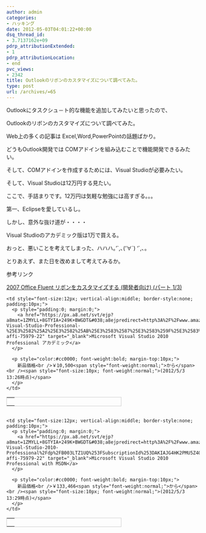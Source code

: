 ```yaml
---
author: admin
categories:
- ハッキング
date: 2012-05-03T04:01:22+00:00
dsq_thread_id:
- 3.7137162e+09
pdrp_attributionExtended:
- 1
pdrp_attributionLocation:
- end
pvc_views:
- 2342
title: Outlookのリボンのカスタマイズについて調べてみた。
type: post
url: /archives/=65
---
```


Outlookにタスクシュ－ト的な機能を追加してみたいと思ったので、
  
Outlookのリボンのカスタマイズについて調べてみた。

Web上の多くの記事は Excel,Word,PowerPointの話題ばかり。

どうもOutlook開発では COMアドインを組み込むことで機能開発できるみたい。
  
そして、COMアドインを作成するためには、Visual Studioが必要みたい。
  
そして、Visual Studioは12万円する見たい。

ここで、手詰まりです。12万円は気軽な勉強には高すぎる。。。
  
第一、Eclipseを愛しているし。

しかし、意外な抜け道が・・・・
  
Visual Studioのアカデミック版は1万で買える。

おっと、悪いことを考えてしまった、ハハハ。&#8217;\`,､(&#8216;∀\`) &#8216;\`,､。
  
とりあえず、また日を改めまして考えてみるか。

参考リンク　
  
[][1]
  
[2007 Office Fluent リボンをカスタマイズする (開発者向け) (パート 1/3)][2]

<table cellpadding="0" cellspacing="0" border="0" style=" border:1px solid #ccc; width:300px;">
  <tr style="border-style:none;">
    <td style="vertical-align:top; border-style:none; padding:10px;">
      <a href="https://px.a8.net/svt/ejp?a8mat=1ZMYLL+8GTYIA+249K+BWGDT&#038;a8ejpredirect=http%3A%2F%2Fwww.amazon.co.jp%2FMicrosoft-Visual-Studio-Professional-%25E3%2582%25A2%25E3%2582%25AB%25E3%2583%2587%25E3%2583%259F%25E3%2583%2583%25E3%2582%25AF%2Fdp%2FB003LTZ1VA%253FSubscriptionId%253DAKIAJG4HK2PMU5Z4Q6YQ%2526linkCode%253Dxm2%2526camp%253D2025%2526creative%253D165953%2526creativeASIN%253DB003LTZ1VA%2526tag%3Da8-affi-75979-22" target="_blank"><img border="0" alt="" src="https://ecx.images-amazon.com/images/I/41JY0nDmmwL._SS100_.jpg" /></a>
    </td>
    
    <td style="font-size:12px; vertical-align:middle; border-style:none; padding:10px;">
      <p style="padding:0; margin:0;">
        <a href="https://px.a8.net/svt/ejp?a8mat=1ZMYLL+8GTYIA+249K+BWGDT&#038;a8ejpredirect=http%3A%2F%2Fwww.amazon.co.jp%2FMicrosoft-Visual-Studio-Professional-%25E3%2582%25A2%25E3%2582%25AB%25E3%2583%2587%25E3%2583%259F%25E3%2583%2583%25E3%2582%25AF%2Fdp%2FB003LTZ1VA%253FSubscriptionId%253DAKIAJG4HK2PMU5Z4Q6YQ%2526linkCode%253Dxm2%2526camp%253D2025%2526creative%253D165953%2526creativeASIN%253DB003LTZ1VA%2526tag%3Da8-affi-75979-22" target="_blank">Microsoft Visual Studio 2010 Professional アカデミック</a>
      </p>
      
      <p style="color:#cc0000; font-weight:bold; margin-top:10px;">
        新品価格<br />￥10,500<span style="font-weight:normal;">から</span><br /><span style="font-size:10px; font-weight:normal;">(2012/5/3 13:26時点)</span>
      </p>
    </td>
  </tr>
</table>

<img border="0" width="1" height="1" src="https://www18.a8.net/0.gif?a8mat=1ZMYLL+8GTYIA+249K+BWGDT" alt="" />

<table cellpadding="0" cellspacing="0" border="0" style=" border:1px solid #ccc; width:300px;">
  <tr style="border-style:none;">
    <td style="vertical-align:top; border-style:none; padding:10px;">
      <a href="https://px.a8.net/svt/ejp?a8mat=1ZMYLL+8GTYIA+249K+BWGDT&#038;a8ejpredirect=http%3A%2F%2Fwww.amazon.co.jp%2FMicrosoft-Visual-Studio-2010-Professional%2Fdp%2FB003LTZ1UQ%253FSubscriptionId%253DAKIAJG4HK2PMU5Z4Q6YQ%2526linkCode%253Dxm2%2526camp%253D2025%2526creative%253D165953%2526creativeASIN%253DB003LTZ1UQ%2526tag%3Da8-affi-75979-22" target="_blank"><img border="0" alt="" src="https://ecx.images-amazon.com/images/I/41tJh4iOieL._SS100_.jpg" /></a>
    </td>
    
    <td style="font-size:12px; vertical-align:middle; border-style:none; padding:10px;">
      <p style="padding:0; margin:0;">
        <a href="https://px.a8.net/svt/ejp?a8mat=1ZMYLL+8GTYIA+249K+BWGDT&#038;a8ejpredirect=http%3A%2F%2Fwww.amazon.co.jp%2FMicrosoft-Visual-Studio-2010-Professional%2Fdp%2FB003LTZ1UQ%253FSubscriptionId%253DAKIAJG4HK2PMU5Z4Q6YQ%2526linkCode%253Dxm2%2526camp%253D2025%2526creative%253D165953%2526creativeASIN%253DB003LTZ1UQ%2526tag%3Da8-affi-75979-22" target="_blank">Microsoft Visual Studio 2010 Professional with MSDN</a>
      </p>
      
      <p style="color:#cc0000; font-weight:bold; margin-top:10px;">
        新品価格<br />￥133,466<span style="font-weight:normal;">から</span><br /><span style="font-size:10px; font-weight:normal;">(2012/5/3 13:29時点)</span>
      </p>
    </td>
  </tr>
</table>

<img border="0" width="1" height="1" src="https://www10.a8.net/0.gif?a8mat=1ZMYLL+8GTYIA+249K+BWGDT" alt="" />

 [1]: https://msdn.microsoft.com/ja-jp/library/ee692172.aspx "Outlook 2010 のユーザー インターフェイスの拡張"
 [2]: https://msdn.microsoft.com/ja-jp/library/aa338202(v=office.12).aspx "2007 Office Fluent リボンをカスタマイズする (開発者向け) (パート 1/3)"